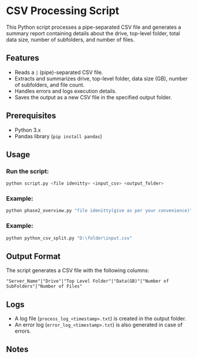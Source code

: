 # CSV Processing Script

This Python script processes a pipe-separated CSV file and generates a summary report containing details about the drive, top-level folder, total data size, number of subfolders, and number of files.

## Features
- Reads a `|` (pipe)-separated CSV file.
- Extracts and summarizes drive, top-level folder, data size (GB), number of subfolders, and file count.
- Handles errors and logs execution details.
- Saves the output as a new CSV file in the specified output folder.

## Prerequisites
- Python 3.x
- Pandas library (`pip install pandas`)

## Usage

### Run the script:
```sh
python script.py <file idenitty> <input_csv> <output_folder>
```

### Example:
```sh
python phase2_overview.py "file idenitty(give as per your convenience)" "D:\folder\input.csv" "D:\folder\output_folder"
```

### Example:
```sh
python python_csv_split.py "D:\folder\input.csv"  
```

## Output Format
The script generates a CSV file with the following columns:
```
"Server_Name"|"Drive"|"Top Level Folder"|"Data(GB)"|"Number of SubFolders"|"Number of Files"
```

## Logs
- A log file (`process_log_<timestamp>.txt`) is created in the output folder.
- An error log (`error_log_<timestamp>.txt`) is also generated in case of errors.

## Notes
